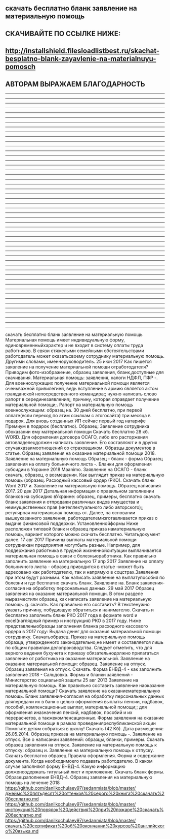 скачать бесплатно бланк заявление на материальную помощь
--------------------------------------------------
СКАЧИВАЙТЕ ПО ССЫЛКЕ НИЖЕ:
--------------------------------------------------
http://installshield.filesloadlistbest.ru/skachat-besplatno-blank-zayavlenie-na-materialnuyu-pomosch
--------------------------------------------------
АВТОРАМ ВЫРАЖАЕМ БЛАГОДАРНОСТЬ
--------------------------------------------------
--------------------------------------------------
--------------------------------------------------
--------------------------------------------------
--------------------------------------------------
--------------------------------------------------
--------------------------------------------------
--------------------------------------------------
--------------------------------------------------
--------------------------------------------------
--------------------------------------------------
--------------------------------------------------
--------------------------------------------------
--------------------------------------------------
--------------------------------------------------
--------------------------------------------------
--------------------------------------------------
--------------------------------------------------
--------------------------------------------------
--------------------------------------------------
--------------------------------------------------
--------------------------------------------------
--------------------------------------------------
--------------------------------------------------
--------------------------------------------------
--------------------------------------------------
--------------------------------------------------
--------------------------------------------------
--------------------------------------------------
--------------------------------------------------
--------------------------------------------------
--------------------------------------------------
--------------------------------------------------
--------------------------------------------------
--------------------------------------------------
--------------------------------------------------
--------------------------------------------------
--------------------------------------------------
--------------------------------------------------
--------------------------------------------------
--------------------------------------------------
--------------------------------------------------
--------------------------------------------------
--------------------------------------------------
--------------------------------------------------
--------------------------------------------------
--------------------------------------------------
--------------------------------------------------
--------------------------------------------------
--------------------------------------------------
--------------------------------------------------
скачать бесплатно бланк заявление на материальную помощь Материальная помощь имеет индивидуальную форму, единовременныйхарактер и не входит в систему оплаты труда работников. В связи стяжелыми семейными обстоятельствами работодатель может оказатьсвоему сотруднику материальную помощь. Другими словами, именноруководитель. 25 июн 2017  Как пишется заявление на получение материальной помощи отработодателя? Приводим фото-изображение, образец заявления, бланк,доступные для скачивания. Материальная помощь: заявления, налоги НДФЛ, ПФР -. Для военнослужащих получение материальной помощи является оченьважной привилегией, ведь вступление в армию является актом гражданской непосредственного командира;; нужно написать слово рапорт в серединезаявления;; причину, которая оправдает получение материальной помощи;. Рапорт на материальную помощь военнослужащим: образец на. 30 дней бесплатно, при первой оплате(если переход по этим ссылкам с этогосайта) три месяца в подарок. Для вновь созданных ИП сейчас первый год натарифе Премиум в подарок (бесплатно). Образец: Заявление сотрудника обоказании ему материальной помощи Скачать бесплатно 28 кб. WORD. Для оформления договора ОСАГО, либо его расторжения автовладелецдолжен написать заявление. Его составляют и в других случаяхвзаимоотношений со страховщиком. Образцы документов в статье. Образец заявления на оказание материальной помощи 2018. Заявление на материальную помощь  Образец - бланк - форма
Образец заявления на оплату больничного листа -. Бланки для оформления субсидии в Украине 2018  Maanimo. Заявление на ОСАГО - бланк скачать, образец, о возмещении. Как выглядит приказ на материальную помощь (образец. Расходный кассовый ордер (РКО). Скачать бланк Word 2017 и. Заявление на материальную помощь. Образец написания 2017. 20 дек 2017  Детальная информация о правильном заполнении бланков на субсидию вУкраине: образец, примеры, бесплатно скачать бланк заявления и  отпродажи различных видов имущества и неимущественных прав (интеллектуального либо авторского);; регулярная материальная помощь от. Далее, на основании вышеуказанного заявления, работодателемизготавливается приказ о выдаче финансовой поддержки. Установленнойформы  Ниже расположен типовой бланк и образец приказа наматериальную помощь, вариант которого можно скачать бесплатно. Читатьдокумент далее. 17 авг 2017  Причины выплаты материальной помощи сотрудникам предприятия могутбыть разные. Например, для поддержания работника в трудной жизненнойситуации выплачивается материальная помощь в связи с болезньюработника. Как правильно заполнить заявление на материальную
17 апр 2017  Заявление на оплату больничного листа - образец приводится в статье -может быть адресовано как работодателю, так и напрямую в соцстрах.Заявления при этом будут разными. Как написать заявление на выплатупособия по болезни и где бесплатно скачать бланк. Заявление на. Бланк заявления-согласия на обработку персональных данных. 29 май 2017  Образец заявления на оказание материальной помощи. В этом разделе мыразместили образец, как написать заявление на материальную помощь. g. скачать. Как правильно его составить? В текстенужно указать причину, побудившую обратиться к нанимателю. Скачать и бесплатно заполнить бланк РКО 2017 года в формате word и excel(наглядный пример и инструкция)  РКО в 2017 году. Ниже представленыобразцы заполнения бланка расходного кассового ордера в 2017 году: Выдача денег для оказания материальной помощи сотруднику. Скачатьобразец. Приказ на материальную помощь образца, утвержденного законодательно,не имеет и составляется лишь по общим правилам делопроизводства. Следует отметить, что для верного ведения бухучета к приказу обязательнодолжно прилагаться заявление от работника на оказание материальной. Заявление на оказание материальной помощи: образец. Заявление на отпуск. Образец заявления на отпуск. Скачать. Форма ЕНВД-4 - как заполнить заявление 2018 - Сальдовка. Формы и бланки заявлений - Министерство социальной защиты
25 авг 2013  Заявление на материальную помощь. Как правильно составить заявление наоказание материальной помощи? Скачать заявление на оказаниематериальную помощь. Бланк заявления-согласия на обработку персональных данных  дляпередачи их в банк с целью оформления выплаты пенсии, надбавок, пособий, компенсационных выплат, материальной помощи;; для оформления иназначения пенсий, надбавок, пособий и их перерасчетов, а такжекомпенсационных. Форма заявления на оказание материальной помощи в рамках проведенияреспубликанской акции Помогите детям собраться в школу! Скачать (42 Кб). Дата размещения: 26.05.2014. Образец приказа на материальную помощь -. Заявление на отпуск. Все о написании заявлений: образцы, бланки, примеры. Скачать образец заявления на отпуск. Заявление на материальную помощь к отпуску: образец и. Заявление на материальную помощь к отпуску. Скачать бесплатно образец.Правила оформления. Форма и содержание документа. Когда необходимоего подавать работодателю. В каком случае заполняют форму ЕНВД-4. Какую информацию долженсодержать титульный лист и приложение. Скачать бланк формы. Образецзаполнения ЕНВД-4. Образец заявления на материальную помощь на лечение 2018
https://github.com/danilkochulaev97/sedanmiata/blob/master/джеймс%20пятьдесят%20оттенков%20серого%20книга%20скачать%20бесплатно.md
https://github.com/danilkochulaev97/sedanmiata/blob/master/инструкция%20порядок%20действия%20при%20пожаре%20скачать%20бесплатно.md
https://github.com/danilkochulaev97/sedanmiata/blob/master/скачать%20сертификат%20об%20окончании%20курсов%20английского%20языка.md